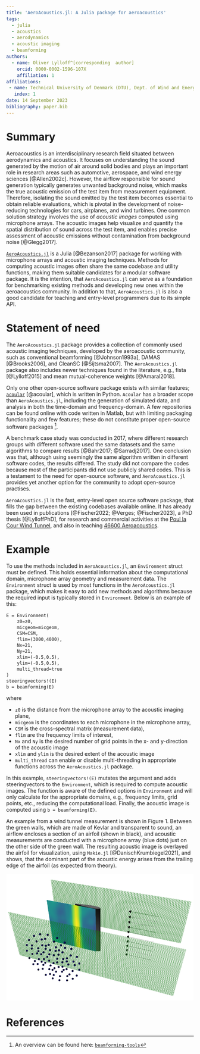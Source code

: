 ```yaml
---
title: 'AeroAcoustics.jl: A Julia package for aeroacoustics'
tags:
  - julia
  - acoustics
  - aerodynamics
  - acoustic imaging
  - beamforming
authors:
  - name: Oliver Lylloff^[corresponding  author] 
    orcid: 0000-0002-1596-107X
    affiliation: 1
affiliations:
 - name: Technical University of Denmark (DTU), Dept. of Wind and Energy Systems, Section for Airfoil and Rotor Design (ARD)
   index: 1
date: 14 September 2023
bibliography: paper.bib
---
```


# Summary
Aeroacoustics is an interdisciplinary research field situated between aerodynamics and acoustics. It focuses on understanding the sound generated by the motion of air around solid bodies and plays an important role in research areas such as automotive, aerospace, and wind energy sciences [@Allen2002c]. However, the airflow responsible for sound generation typically generates unwanted background noise, which masks the true acoustic emission of the test item from measurement equipment. Therefore, isolating the sound emitted by the test item becomes essential to obtain reliable evaluations, which is pivotal in the development of noise-reducing technologies for cars, airplanes, and wind turbines. One common solution strategy involves the use of *acoustic images* computed using microphone arrays. The acoustic images help visualize and quantify the spatial distribution of sound across the test item, and enables precise assessment of acoustic emissions without contamination from background noise [@Glegg2017].

[`AeroAcoustics.jl`](https://github.com/1oly/AeroAcoustics.jl) is a Julia [@Bezanson2017] package for working with microphone arrays and acoustic imaging techniques. Methods for computing acoustic images often share the same codebase and utility functions, making them suitable candidates for a modular software package. It is the intention, that `AeroAcoustics.jl` can serve as a foundation for benchmarking existing methods and developing new ones within the aeroacoustics community. In addition to that, `AeroAcoustics.jl` is also a good candidate for teaching and entry-level programmers due to its simple API.

# Statement of need
The `AeroAcoustics.jl` package provides a collection of commonly used acoustic imaging techniques, developed by the aeroacoustic community, such as conventional beamforming [@Johnson1993a], DAMAS [@Brooks2006], and CleanSC [@Sijtsma2007]. The `AeroAcoustics.jl` package also includes newer techniques found in the literature, e.g., fista [@Lylloff2015] and mean mutual-coherence weights [@Amaral2018]. 

Only one other open-source software package exists with similar features; [`acoular`](https://github.com/acoular/acoular) [@acoular], which is written in Python. `Acoular` has a broader scope than `AeroAcoustics.jl`, including the generation of simulated data, and analysis in both the time-domain and frequency-domain. A few repositories can be found online with code written in Matlab, but with limiting packaging functionality and few features; these do not constitute proper open-source software packages [^1]. 

A benchmark case study was conducted in 2017, where different research groups with different software used the same datasets and the same algorithms to compare results [@Bahr2017; @Sarradj2017]. One conclusion was that, although using seemingly the same algorithm written in different software codes, the results differed. The study did not compare the codes because most of the participants did not use publicly shared codes. This is a testament to the need for open-source software, and `AeroAcoustics.jl` provides yet another option for the community to adopt open-source practises.

[^1]: An overview can be found here: [`beamforming-tools`](https://github.com/eac-ufsm/beamforming-tools) 

`AeroAcoustics.jl` is the fast, entry-level open source software package, that fills the gap between the existing codebases available online. It has already been used in publications [@Fischer2022; @Verges; @Fischer2023], a PhD thesis [@LylloffPhD], for research and commercial activities at the [Poul la Cour Wind Tunnel](https://www.plct.dk), and also in teaching [46600 Aeroacoustics](https://github.com/1oly/46600_aeroacoustics). 

# Example
To use the methods included in `AeroAcoustics.jl`, an `Environment` struct must be defined. This holds essential information about the computational domain, microphone array geometry and measurement data. The `Environment` struct is used by most functions in the `AeroAcoustics.jl` package, which makes it easy to add new methods and algorithms because the required input is typically stored in `Environment`. Below is an example of this:
```
E = Environment(
    z0=z0,
    micgeom=micgeom,
    CSM=CSM,
    flim=(3000,4000),
    Nx=21,
    Ny=21,
    xlim=(-0.5,0.5),
    ylim=(-0.5,0.5),
    multi_thread=true
)
steeringvectors!(E)
b = beamforming(E)
```
where   
- `z0` is the distance from the microphone array to the acoustic imaging plane,  
- `micgeom` is the coordinates to each microphone in the microphone array,   
- `CSM` is the cross-spectral matrix (measurement data),  
- `flim` are the frequency limits of interest,  
- `Nx` and `Ny` is the desired number of grid points in the x- and y-direction of the acoustic image  
- `xlim` and `ylim` is the desired extent of the acoustic image  
- `multi_thread` can enable or disable multi-threading in appropriate functions across the `AeroAcoustics.jl` package.  

In this example, `steeringvectors!(E)` mutates the argument and adds steeringvectors to the `Environment`, which is required to compute acoustic images. The function is aware of the defined options in `Environment` and will only calculate for the appropriate domains, e.g., frequency limits, grid points, etc., reducing the computational load. Finally, the acoustic image is computed using `b = beamforming(E)`. 

An example from a wind tunnel measurement is shown in Figure 1. Between the green walls, which are made of Kevlar and transparent to sound, an airflow encloses a section of an airfoil (shown in black), and acoustic measurements are conducted with a microphone array (blue dots) just on the other side of the green wall. The resulting acoustic image is overlayed the airfoil for visualization, using `Makie.jl` [@DanischKrumbiegel2021], and shows, that the dominant part of the acoustic energy arises from the trailing edge of the airfoil (as expected from theory).

![Example of beamforming in a wind tunnel](https://raw.githubusercontent.com/1oly/AeroAcoustics.jl/master/presentation.png "Presentation")

# References
